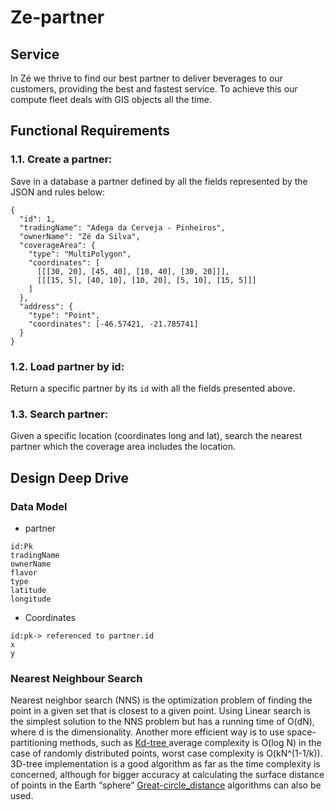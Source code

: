 # Ze-partner
## Service 
In Zé we thrive to find our best partner to deliver beverages to our customers, providing the best and fastest service. To achieve this our compute fleet deals with GIS objects all the time.

## Functional Requirements

### 1.1. Create a partner:
Save in a database a partner defined by all the fields represented by the JSON and rules below:
```
{
  "id": 1, 
  "tradingName": "Adega da Cerveja - Pinheiros",
  "ownerName": "Zé da Silva",
  "coverageArea": { 
    "type": "MultiPolygon", 
    "coordinates": [
      [[[30, 20], [45, 40], [10, 40], [30, 20]]], 
      [[[15, 5], [40, 10], [10, 20], [5, 10], [15, 5]]]
    ]
  },
  "address": { 
    "type": "Point",
    "coordinates": [-46.57421, -21.785741]
  }
}
```

### 1.2. Load partner by id:
Return a specific partner by its `id` with all the fields presented above.

### 1.3. Search partner:
Given a specific location (coordinates long and lat), search the nearest partner which the coverage area includes the location.

## Design Deep Drive

### Data Model
* partner
```
id:Pk
tradingName
ownerName
flavor
type
latitude
longitude
```
* Coordinates
```
id:pk-> referenced to partner.id
x
y
```

### Nearest Neighbour Search

Nearest neighbor search (NNS) is the optimization problem of finding the point in a given set that is closest to a given point.
Using Linear search is the simplest solution to the NNS problem but has a running time of O(dN), where d is the dimensionality.
Another more efficient way is to use space-partitioning methods, such as [ Kd-tree ](https://github.com/Ahmed-Elgohary1/KD-tree)
average complexity is O(log N) in the case of randomly distributed points, worst case complexity is O(kN^(1-1/k)). 
3D-tree implementation is a good algorithm as far as the time complexity is concerned, although for bigger accuracy at calculating the surface distance of points in the Earth “sphere” [Great-circle_distance](https://en.wikipedia.org/wiki/Great-circle_distance)
algorithms can also be used.
